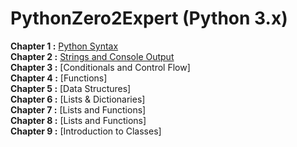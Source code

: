 # PythonZero2Expert (Python 3.x)
**Chapter 1 :** [Python Syntax](https://github.com/bansalrishi/PythonZero2Expert/blob/master/01.%20Python%20Syntax.ipynb)   
**Chapter 2 :** [Strings and Console Output](https://github.com/bansalrishi/PythonZero2Expert/blob/master/02.Strings%20and%20Console%20Output.ipynb)    
**Chapter 3 :** [Conditionals and Control Flow]    
**Chapter 4 :** [Functions]    
**Chapter 5 :** [Data Structures]    
**Chapter 6 :** [Lists & Dictionaries]    
**Chapter 7 :** [Lists and Functions]    
**Chapter 8 :** [Lists and Functions]    
**Chapter 9 :** [Introduction to Classes]    
